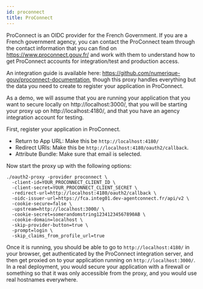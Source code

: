 ```yaml
---
id: proconnect
title: ProConnect
---
```


ProConnect is an OIDC provider for the French Government.
If you are a French government agency, you can contact the ProConnect team through the contact information
that you can find on https://www.proconnect.gouv.fr/ and work with them to understand how to get ProConnect
accounts for integration/test and production access.

An integration guide is available here: https://github.com/numerique-gouv/proconnect-documentation, though this proxy handles everything but the data you need to create to register your application in ProConnect.

As a demo, we will assume that you are running your application that you want to secure locally on
http://localhost:3000/, that you will be starting your proxy up on http://localhost:4180/, and that
you have an agency integration account for testing.

First, register your application in ProConnect.

- Return to App URL: Make this be `http://localhost:4180/`
- Redirect URIs: Make this be `http://localhost:4180/oauth2/callback`.
- Attribute Bundle: Make sure that email is selected.

Now start the proxy up with the following options:

```
./oauth2-proxy -provider proconnect \
  -client-id=YOUR_PROCONNECT_CLIENT_ID \
  -client-secret=YOUR_PROCONNECT_CLIENT_SECRET \
  -redirect-url=http://localhost:4180/oauth2/callback \
  -oidc-issuer-url=https://fca.integ01.dev-agentconnect.fr/api/v2 \
  -cookie-secure=false \
  -upstream=http://localhost:3000/ \
  -cookie-secret=somerandomstring12341234567890AB \
  -cookie-domain=localhost \
  -skip-provider-button=true \
  -prompt=login \
  -skip_claims_from_profile_url=true
```

Once it is running, you should be able to go to `http://localhost:4180/` in your browser,
get authenticated by the ProConnect integration server, and then get proxied on to your
application running on `http://localhost:3000/`. In a real deployment, you would secure
your application with a firewall or something so that it was only accessible from the
proxy, and you would use real hostnames everywhere.
